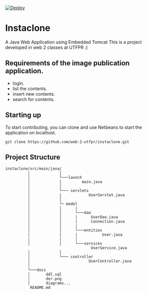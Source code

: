 [![Deploy](https://www.herokucdn.com/deploy/button.svg)](https://instaclone.herokuapp.com)
# Instaclone

A Java Web Application using Embedded Tomcat
This is a project developed in web 2 classes at UTFPR :)

## Requirements of the image publication application.

* login.
* list the contents.
* insert new contents.
* search for contents.

## Starting up

To start contributing, you can clone and use Netbeans to start the application on localhost.

```
git clone https://github.com/web-2-utfpr/instaclone.git
```
## Project Structure

```
instaclone/src/main/java/
          │             │
          │             └───launch
          │             │         main.java
          │             │
          │             └─── servlets
          │             |            UserServlet.java
          │             │
          │             └─ model
          │             │      |
          │             │      └───dao
          │             │      |      UserDao.java
          │             │      |      Connection.java
          │             │      |
          │             │      └───entities
          |             |      |           User.java
          |             |      |
          │             │      └───services
                                      UserService.java
          │             │
          │             └─── controller
          │                          UserController.java
          │
          └───docs
          │       ddl.sql
          │       der.png
          │       diagrams...
           README.md
```
